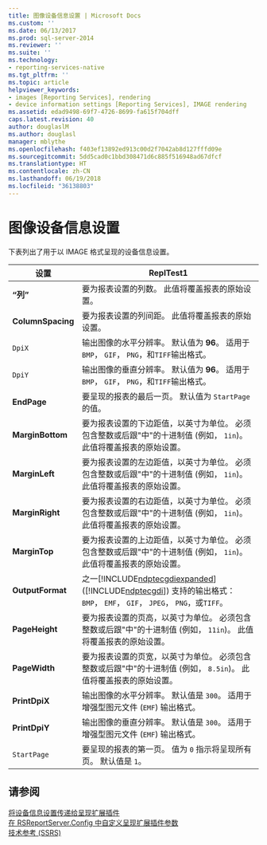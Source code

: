```yaml
---
title: 图像设备信息设置 | Microsoft Docs
ms.custom: ''
ms.date: 06/13/2017
ms.prod: sql-server-2014
ms.reviewer: ''
ms.suite: ''
ms.technology:
- reporting-services-native
ms.tgt_pltfrm: ''
ms.topic: article
helpviewer_keywords:
- images [Reporting Services], rendering
- device information settings [Reporting Services], IMAGE rendering
ms.assetid: edad9498-69f7-4726-8699-fa615f704dff
caps.latest.revision: 40
author: douglaslM
ms.author: douglasl
manager: mblythe
ms.openlocfilehash: f403ef13892ed913c00d2f7042ab8d127fffd09e
ms.sourcegitcommit: 5dd5cad0c1bbd308471d6c885f516948ad67dfcf
ms.translationtype: HT
ms.contentlocale: zh-CN
ms.lasthandoff: 06/19/2018
ms.locfileid: "36138803"
---
```

# <a name="image-device-information-settings"></a>图像设备信息设置
  下表列出了用于以 IMAGE 格式呈现的设备信息设置。  
  
|设置|ReplTest1|  
|-------------|-----------|  
|**“列”**|要为报表设置的列数。 此值将覆盖报表的原始设置。|  
|**ColumnSpacing**|要为报表设置的列间距。 此值将覆盖报表的原始设置。|  
|`DpiX`|输出图像的水平分辨率。 默认值为 **96**。 适用于`BMP`， `GIF`， `PNG`，和`TIFF`输出格式。|  
|`DpiY`|输出图像的垂直分辨率。 默认值为 **96**。 适用于`BMP`， `GIF`， `PNG`，和`TIFF`输出格式。|  
|**EndPage**|要呈现的报表的最后一页。 默认值为 `StartPage` 的值。|  
|**MarginBottom**|要为报表设置的下边距值，以英寸为单位。 必须包含整数或后跟"中"的十进制值 (例如， `1in`)。 此值将覆盖报表的原始设置。|  
|**MarginLeft**|要为报表设置的左边距值，以英寸为单位。 必须包含整数或后跟"中"的十进制值 (例如， `1in`)。 此值将覆盖报表的原始设置。|  
|**MarginRight**|要为报表设置的右边距值，以英寸为单位。 必须包含整数或后跟"中"的十进制值 (例如， `1in`)。 此值将覆盖报表的原始设置。|  
|**MarginTop**|要为报表设置的上边距值，以英寸为单位。 必须包含整数或后跟"中"的十进制值 (例如， `1in`)。 此值将覆盖报表的原始设置。|  
|**OutputFormat**|之一[!INCLUDE[ndptecgdiexpanded](../includes/ndptecgdiexpanded-md.md)] ([!INCLUDE[ndptecgdi](../includes/ndptecgdi-md.md)]) 支持的输出格式： `BMP`， `EMF`， `GIF`， `JPEG`， `PNG`，或`TIFF`。|  
|**PageHeight**|要为报表设置的页高，以英寸为单位。 必须包含整数或后跟"中"的十进制值 (例如， `11in`)。 此值将覆盖报表的原始设置。|  
|**PageWidth**|要为报表设置的页宽，以英寸为单位。 必须包含整数或后跟"中"的十进制值 (例如， `8.5in`)。 此值将覆盖报表的原始设置。|  
|**PrintDpiX**|输出图像的水平分辨率。 默认值是 `300`。 适用于增强型图元文件 (`EMF`) 输出格式。|  
|**PrintDpiY**|输出图像的垂直分辨率。 默认值是 `300`。 适用于增强型图元文件 (`EMF`) 输出格式。|  
|`StartPage`|要呈现的报表的第一页。 值为 `0` 指示将呈现所有页。 默认值是 `1`。|  
  
## <a name="see-also"></a>请参阅  
 [将设备信息设置传递给呈现扩展插件](report-server-web-service/net-framework/passing-device-information-settings-to-rendering-extensions.md)   
 [在 RSReportServer.Config 中自定义呈现扩展插件参数](customize-rendering-extension-parameters-in-rsreportserver-config.md)   
 [技术参考 (SSRS)](../../2014/reporting-services/technical-reference-ssrs.md)  
  
  